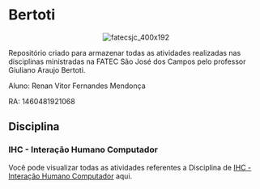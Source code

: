 # Bertoti
<div align="center">

![fatecsjc_400x192](https://user-images.githubusercontent.com/71477357/161321048-dc637b2e-0314-4e07-b2f9-8cda9f653356.png)
<p align="center">

</div>

<p align="float">Repositório criado para armazenar todas as atividades realizadas nas disciplinas ministradas na FATEC São José dos Campos pelo professor Giuliano Araujo Bertoti.<p>
  
  Aluno: Renan Vitor Fernandes Mendonça

  RA: 1460481921068
  
## Disciplina

### IHC - Interação Humano Computador
Você pode visualizar todas as atividades referentes a Disciplina de [IHC - Interação Humano Computador](https://github.com/RenanVitor/Bertoti/tree/main/IHC)  aqui.
